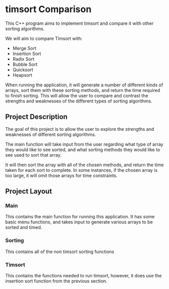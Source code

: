 # timsort Comparison
This C++ program aims to implement timsort and compare it with other sorting algorithms. 

We will aim to compare Timsort with:
- Merge Sort
- Insertion Sort
- Radix Sort 
- Bubble Sort
- Quicksort
- Heapsort

When running the application, it will generate a number of different kinds of arrays, sort them with these sorting methods, and return the time required to finish sorting. This will allow the user to compare and contrast the strengths and weaknesses of the different types of sorting algorithms. 

## Project Description 
The goal of this project is to allow the user to explore the strengths and weaknesses of different sorting algorithms.

The main function will take input from the user regarding what type of array they would like to see sorted, and what sorting methods they would like to see used to sort that array. 

It will then sort the array with all of the chosen methods, and return the time taken for each sort to complete. In some instances, if the chosen array is too large, it will omit those arrays for time constraints. 

## Project Layout
### Main 
This contains the main function for running this application. It has some basic menu functions, and takes input to generate various arrays to be sorted and timed.
### Sorting
This contains all of the non timsort sorting functions
### Timsort 
This contains the functions needed to run timsort, however, it does use the insertion sort function from the previous section.


